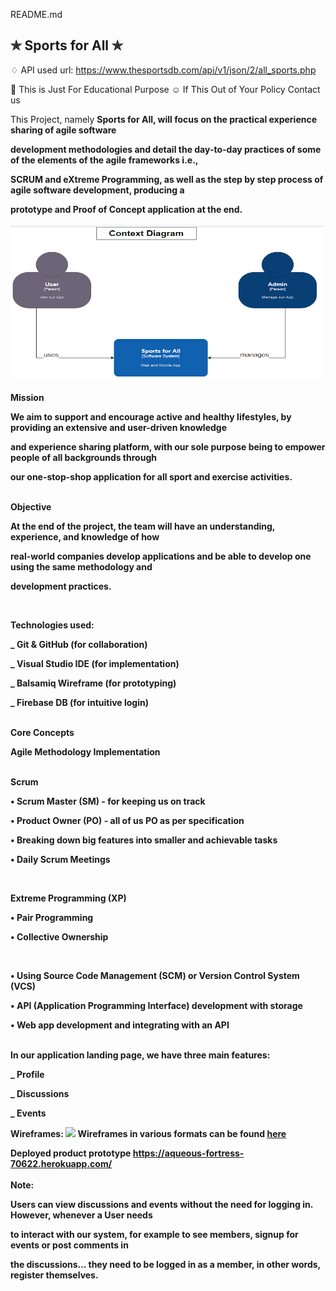 <a class="js-navigation-open Link--primary" title="README.md" data-pjax="#repo-content-pjax-container" >README.md</a>

## ✯ Sports for All ✯

♢ API used url: https://www.thesportsdb.com/api/v1/json/2/all_sports.php

🚸 This is Just For Educational Purpose
☺ If This Out of Your Policy Contact us
<br/>

This Project, namely <strong>Sports for All<strong/>, will focus on the practical experience sharing of agile software

development methodologies and detail the day-to-day practices of some of the elements of the agile frameworks i.e.,

SCRUM and eXtreme Programming, as well as the step by step process of agile software development, producing a

prototype and Proof of Concept application at the end.

<img src="/Context_Diag.PNG" alt="context diag" style="height: 250px; width:500px;"/>
  
<br/> 
<br/>  
<strong> Mission </strong>
  
We aim to support and encourage active and healthy lifestyles, by providing an extensive and user-driven knowledge

and experience sharing platform, with our sole purpose being to empower people of all backgrounds through

our one-stop-shop application for all sport and exercise activities.

<br/> 
<strong>Objective </strong>
  
At the end of the project, the team will have an understanding, experience, and knowledge of how

real-world companies develop applications and be able to develop one using the same methodology and

development practices.

 <br/> 
  
<strong>Technologies used:</strong>
  
\_ Git & GitHub (for collaboration)

\_ Visual Studio IDE (for implementation)

\_ Balsamiq Wireframe (for prototyping)

\_ Firebase DB (for intuitive login)

<br/>   
<strong>Core Concepts</strong>
  
Agile Methodology Implementation

<br/>  
Scrum 
 
• Scrum Master (SM)  - for keeping us on track
  
• Product Owner (PO)  - all of us PO as per specification

• Breaking down big features into smaller and achievable tasks

• Daily Scrum Meetings

  <br/>
  
Extreme Programming (XP) 
  
• Pair Programming

• Collective Ownership

  <br/>
  
• Using Source Code Management (SCM) or Version Control System (VCS)

• API (Application Programming Interface) development with storage

• Web app development and integrating with an API

<br/>   
In our application landing page, we have <strong>three main features</strong>:
  
\_ Profile

\_ Discussions

\_ Events

Wireframes:
![](https://github.com/shpomp/KODAK-SD1/blob/karo-edits/wireframes/wireframes.gif)
Wireframes in various formats can be found [here](https://github.com/shpomp/KODAK-SD1/tree/karo-edits/wireframes)

Deployed product prototype
https://aqueous-fortress-70622.herokuapp.com/
<br/>  
<strong>Note</strong>:

Users can view discussions and events without the need for logging in. However, whenever a User needs

to interact with our system, for example to see members, signup for events or post comments in

the discussions… they need to be logged in as a member, in other words, register themselves.
